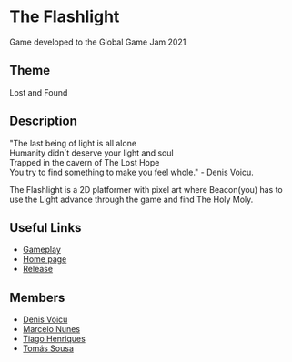 # The Flashlight
Game developed to the Global Game Jam 2021

## Theme

Lost and Found

## Description

"The last being of light is all alone\
Humanity didn´t deserve your light and soul\
Trapped in the cavern of The Lost Hope\
You try to find something to make you feel whole." - Denis Voicu.

The Flashlight is a 2D platformer with pixel art where Beacon(you) has to use the Light advance through the game and find The Holy Moly.

## Useful Links

* [Gameplay](https://youtu.be/yjudWNQ_lb8)
* [Home page](https://globalgamejam.org/2021/games/flashlight-3)
* [Release](https://github.com/Toscan0/GGJ2021/releases)

## Members

* [Denis Voicu](https://github.com/Smeurfy)
* [Marcelo Nunes](https://github.com/marcelojcn)
* [Tiago Henriques](https://github.com/Toscan0)
* [Tomás Sousa](https://github.com/BifeBala)

